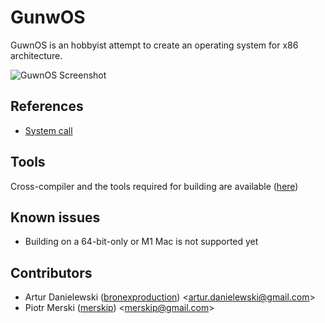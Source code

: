 # GunwOS

GuwnOS is an hobbyist attempt to create an operating system for x86 architecture.

![GuwnOS Screenshot](https://user-images.githubusercontent.com/56800400/106305085-87376580-625c-11eb-91c2-dc74a19876c5.png)

## References

- [System call](syscall.md)

## Tools

Cross-compiler and the tools required for building are available ([here](https://drive.google.com/file/d/1lFFKgdm-P1xWkPZV1mojCOeyCxg9KSrK/view?usp=sharing))

## Known issues

* Building on a 64-bit-only or M1 Mac is not supported yet

## Contributors

* Artur Danielewski ([bronexproduction](https://github.com/bronexproduction)) <[artur.danielewski@gmail.com](mailto:artur.danielewski@gmail.com)>
* Piotr Merski ([merskip](https://github.com/merskip)) <[merskip@gmail.com](mailto:merskip@gmail.com)>
